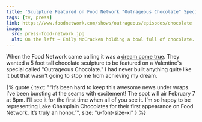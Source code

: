 ```yaml
---
title: 'Sculpture Featured on Food Network "Outrageous Chocolate" Special'
tags: [tv, press]
link: https://www.foodnetwork.com/shows/outrageous/episodes/chocolate
image:
  src: press-food-network.jpg
  alt: On the left – Emily McCracken holding a bowl full of chocolate. On the right – a portion of the sculpture created for the special.
---
```


When the Food Network came calling it was a [dream come true](/journal/2015/a-dream-come-true/). They wanted a 5 foot tall chocolate sculpture to be featured on a Valentine's special called "Outrageous Chocolate." I had never built anything quite like it but that wasn't going to stop me from achieving my dream.

{% quote {
    text: "&ldquo;It’s been hard to keep this awesome news under wraps. I’ve been bursting at the seams with excitement! The spot will air February 7 at 8pm.  I’ll see it for the first time when all of you see it. I’m so happy to be representing Lake Champlain Chocolates for their first appearance on Food Network. It’s truly an honor.&rdquo;",
    size: "u-font-size-xl"
} %}
